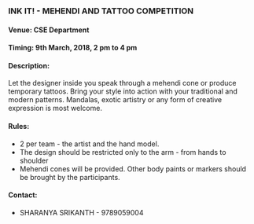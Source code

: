 ### INK IT! - MEHENDI AND TATTOO COMPETITION

#### <!-- <i class="fas fa-map-marker-alt"></i> --> Venue:  CSE Department 

#### <!-- <i class="far fa-calendar-alt"></i> --> Timing: 9th March, 2018, 2 pm to 4 pm

#### <!-- <i class="fas fa-edit"></i> --> Description:
  Let the designer inside you speak through a mehendi cone or produce temporary tattoos. Bring your style into action with your traditional and modern patterns. Mandalas, exotic artistry or any form of creative expression is most welcome.

#### <!-- <i class="fas fa-bullhorn"></i> --> Rules:
  * 2 per team - the artist and the hand model.
  * The design should be restricted only to the arm - from hands to shoulder
  * Mehendi cones will be provided. Other body paints or markers should be brought by the participants.

#### <!-- <i class="fas fa-phone"></i> --> Contact:
  * SHARANYA SRIKANTH - 9789059004


